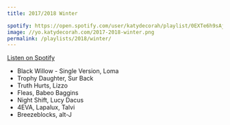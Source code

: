 ```yaml
---
title: 2017/2018 Winter

spotify: https://open.spotify.com/user/katydecorah/playlist/0EXTe6h9sAjUkX1kwpE2y3
image: //yo.katydecorah.com/2017-2018-winter.png
permalink: /playlists/2018/winter/
---
```


[Listen on Spotify](https://open.spotify.com/user/katydecorah/playlist/0EXTe6h9sAjUkX1kwpE2y3)

- Black Willow - Single Version, Loma
- Trophy Daughter, Sur Back
- Truth Hurts, Lizzo
- Fleas, Babeo Baggins
- Night Shift, Lucy Dacus
- 4EVA, Lapalux, Talvi
- Breezeblocks, alt-J
